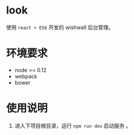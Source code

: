 ﻿
# look
使用 `react + ES6` 开发的 wishwall 后台管理。

# 环境要求
* node >= 0.12
* webpack
* bower

# 使用说明
1.  进入下项目根目录，运行 `npm run dev` 启动服务 。 

